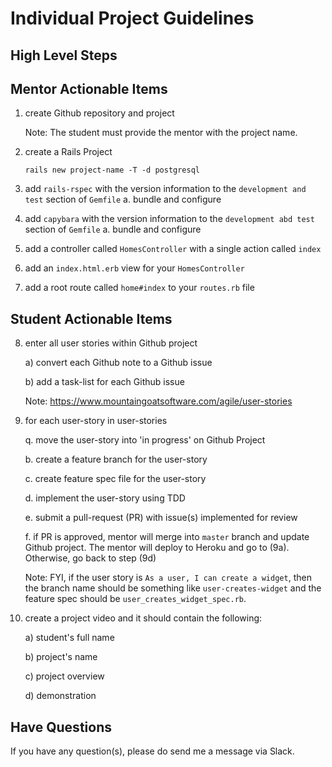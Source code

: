 # Individual Project Guidelines

## High Level Steps

## Mentor Actionable Items

1. create Github repository and project

   Note: The student must provide the mentor with the project name.

2. create a Rails Project

   ```text
   rails new project-name -T -d postgresql
   ```

3. add `rails-rspec` with the version information to the `development and test` section of `Gemfile`
   a. bundle and configure

4. add `capybara` with the version information to the `development abd test` section of `Gemfile`
   a. bundle and configure

5. add a controller called `HomesController` with a single action called `index`

6. add an `index.html.erb` view for your `HomesController`

7. add a root route called `home#index` to your `routes.rb` file

## Student Actionable Items

8. enter all user stories within Github project

   a) convert each Github note to a Github issue

   b) add a task-list for each Github issue

   Note: https://www.mountaingoatsoftware.com/agile/user-stories

9. for each user-story in user-stories

   q. move the user-story into 'in progress' on Github Project

   b. create a feature branch for the user-story

   c. create feature spec file for the user-story

   d. implement the user-story using TDD

   e. submit a pull-request (PR) with issue(s) implemented for review

   f. if PR is approved, mentor will merge into `master` branch and update Github project. The mentor will deploy to Heroku and go to (9a). Otherwise, go back to step (9d)

   Note: FYI, if the user story is `As a user, I can create a widget`, then the branch name should be something like `user-creates-widget` and the feature spec should be `user_creates_widget_spec.rb`.

10. create a project video and it should contain the following:

    a) student's full name

    b) project's name

    c) project overview

    d) demonstration

## Have Questions

If you have any question(s), please do send me a message via Slack.
